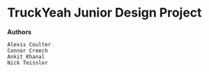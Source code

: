 # TruckYeah Junior Design Project

**Authors**

    Alexis Coulter
    Connor Creech
    Ankit Khanal
    Nick Teissler
